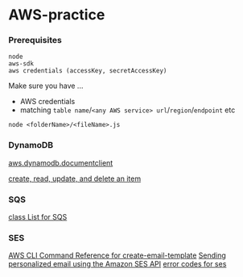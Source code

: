 # AWS-practice

### Prerequisites

```
node
aws-sdk
aws credentials (accessKey, secretAccessKey)
```

Make sure you have ...

- AWS credentials
- matching `table name`/`<any AWS service> url`/`region`/`endpoint` etc

```
node <folderName>/<fileName>.js
```

### DynamoDB

[aws.dynamodb.documentclient](https://docs.aws.amazon.com/AWSJavaScriptSDK/latest/AWS/Config.html#update-property)

[create, read, update, and delete an item](https://docs.aws.amazon.com/amazondynamodb/latest/developerguide/GettingStarted.NodeJs.03.html)

### SQS

[class List for SQS](https://docs.aws.amazon.com/AWSJavaScriptSDK/latest/AWS/SQS.html#sendMessage-property)

### SES

[AWS CLI Command Reference for create-email-template](https://docs.aws.amazon.com/cli/latest/reference/pinpoint/create-email-template.html)
[Sending personalized email using the Amazon SES API](https://docs.aws.amazon.com/ses/latest/DeveloperGuide/send-personalized-email-api.html)
[error codes for ses](https://docs.aws.amazon.com/ses/latest/DeveloperGuide/using-ses-api-error-codes.html)
